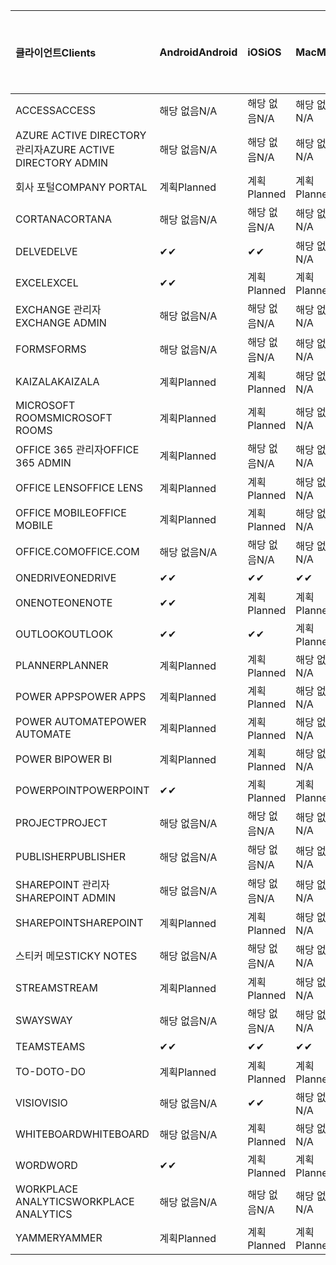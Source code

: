<!-- This file is generated automatically. Changes made to this file will be overwritten.-->
|<span data-ttu-id="5be0b-101">클라이언트</span><span class="sxs-lookup"><span data-stu-id="5be0b-101">Clients</span></span>|<span data-ttu-id="5be0b-102">Android</span><span class="sxs-lookup"><span data-stu-id="5be0b-102">Android</span></span>|<span data-ttu-id="5be0b-103">iOS</span><span class="sxs-lookup"><span data-stu-id="5be0b-103">iOS</span></span>|<span data-ttu-id="5be0b-104">Mac</span><span class="sxs-lookup"><span data-stu-id="5be0b-104">Mac</span></span>|<span data-ttu-id="5be0b-105">Windows 10</span><span class="sxs-lookup"><span data-stu-id="5be0b-105">Windows 10</span></span><br><span data-ttu-id="5be0b-106">데스크톱</span><span class="sxs-lookup"><span data-stu-id="5be0b-106">Desktop</span></span>|<span data-ttu-id="5be0b-107">Windows 10</span><span class="sxs-lookup"><span data-stu-id="5be0b-107">Windows 10</span></span><br><span data-ttu-id="5be0b-108">최신 앱</span><span class="sxs-lookup"><span data-stu-id="5be0b-108">Modern Apps</span></span>|
|:-|:-|:-|:-|:-|:-|
|<span data-ttu-id="5be0b-109">ACCESS</span><span class="sxs-lookup"><span data-stu-id="5be0b-109">ACCESS</span></span>|<span data-ttu-id="5be0b-110">해당 없음</span><span class="sxs-lookup"><span data-stu-id="5be0b-110">N/A</span></span>|<span data-ttu-id="5be0b-111">해당 없음</span><span class="sxs-lookup"><span data-stu-id="5be0b-111">N/A</span></span>|<span data-ttu-id="5be0b-112">해당 없음</span><span class="sxs-lookup"><span data-stu-id="5be0b-112">N/A</span></span>|<span data-ttu-id="5be0b-113">계획</span><span class="sxs-lookup"><span data-stu-id="5be0b-113">Planned</span></span>|<span data-ttu-id="5be0b-114">해당 없음</span><span class="sxs-lookup"><span data-stu-id="5be0b-114">N/A</span></span>|
|<span data-ttu-id="5be0b-115">AZURE ACTIVE DIRECTORY 관리자</span><span class="sxs-lookup"><span data-stu-id="5be0b-115">AZURE ACTIVE DIRECTORY ADMIN</span></span>|<span data-ttu-id="5be0b-116">해당 없음</span><span class="sxs-lookup"><span data-stu-id="5be0b-116">N/A</span></span>|<span data-ttu-id="5be0b-117">해당 없음</span><span class="sxs-lookup"><span data-stu-id="5be0b-117">N/A</span></span>|<span data-ttu-id="5be0b-118">해당 없음</span><span class="sxs-lookup"><span data-stu-id="5be0b-118">N/A</span></span>|<span data-ttu-id="5be0b-119">계획</span><span class="sxs-lookup"><span data-stu-id="5be0b-119">Planned</span></span>|<span data-ttu-id="5be0b-120">해당 없음</span><span class="sxs-lookup"><span data-stu-id="5be0b-120">N/A</span></span>|
|<span data-ttu-id="5be0b-121">회사 포털</span><span class="sxs-lookup"><span data-stu-id="5be0b-121">COMPANY PORTAL</span></span>|<span data-ttu-id="5be0b-122">계획</span><span class="sxs-lookup"><span data-stu-id="5be0b-122">Planned</span></span>|<span data-ttu-id="5be0b-123">계획</span><span class="sxs-lookup"><span data-stu-id="5be0b-123">Planned</span></span>|<span data-ttu-id="5be0b-124">계획</span><span class="sxs-lookup"><span data-stu-id="5be0b-124">Planned</span></span>|<span data-ttu-id="5be0b-125">해당 없음</span><span class="sxs-lookup"><span data-stu-id="5be0b-125">N/A</span></span>|<span data-ttu-id="5be0b-126">계획</span><span class="sxs-lookup"><span data-stu-id="5be0b-126">Planned</span></span>|
|<span data-ttu-id="5be0b-127">CORTANA</span><span class="sxs-lookup"><span data-stu-id="5be0b-127">CORTANA</span></span>|<span data-ttu-id="5be0b-128">해당 없음</span><span class="sxs-lookup"><span data-stu-id="5be0b-128">N/A</span></span>|<span data-ttu-id="5be0b-129">해당 없음</span><span class="sxs-lookup"><span data-stu-id="5be0b-129">N/A</span></span>|<span data-ttu-id="5be0b-130">해당 없음</span><span class="sxs-lookup"><span data-stu-id="5be0b-130">N/A</span></span>|<span data-ttu-id="5be0b-131">해당 없음</span><span class="sxs-lookup"><span data-stu-id="5be0b-131">N/A</span></span>|<span data-ttu-id="5be0b-132">계획</span><span class="sxs-lookup"><span data-stu-id="5be0b-132">Planned</span></span>|
|<span data-ttu-id="5be0b-133">DELVE</span><span class="sxs-lookup"><span data-stu-id="5be0b-133">DELVE</span></span>|<span data-ttu-id="5be0b-134">✔</span><span class="sxs-lookup"><span data-stu-id="5be0b-134">✔</span></span>|<span data-ttu-id="5be0b-135">✔</span><span class="sxs-lookup"><span data-stu-id="5be0b-135">✔</span></span>|<span data-ttu-id="5be0b-136">해당 없음</span><span class="sxs-lookup"><span data-stu-id="5be0b-136">N/A</span></span>|<span data-ttu-id="5be0b-137">해당 없음</span><span class="sxs-lookup"><span data-stu-id="5be0b-137">N/A</span></span>|<span data-ttu-id="5be0b-138">해당 없음</span><span class="sxs-lookup"><span data-stu-id="5be0b-138">N/A</span></span>|
|<span data-ttu-id="5be0b-139">EXCEL</span><span class="sxs-lookup"><span data-stu-id="5be0b-139">EXCEL</span></span>|<span data-ttu-id="5be0b-140">✔</span><span class="sxs-lookup"><span data-stu-id="5be0b-140">✔</span></span>|<span data-ttu-id="5be0b-141">계획</span><span class="sxs-lookup"><span data-stu-id="5be0b-141">Planned</span></span>|<span data-ttu-id="5be0b-142">계획</span><span class="sxs-lookup"><span data-stu-id="5be0b-142">Planned</span></span>|<span data-ttu-id="5be0b-143">계획</span><span class="sxs-lookup"><span data-stu-id="5be0b-143">Planned</span></span>|<span data-ttu-id="5be0b-144">해당 없음</span><span class="sxs-lookup"><span data-stu-id="5be0b-144">N/A</span></span>|
|<span data-ttu-id="5be0b-145">EXCHANGE 관리자</span><span class="sxs-lookup"><span data-stu-id="5be0b-145">EXCHANGE ADMIN</span></span>|<span data-ttu-id="5be0b-146">해당 없음</span><span class="sxs-lookup"><span data-stu-id="5be0b-146">N/A</span></span>|<span data-ttu-id="5be0b-147">해당 없음</span><span class="sxs-lookup"><span data-stu-id="5be0b-147">N/A</span></span>|<span data-ttu-id="5be0b-148">해당 없음</span><span class="sxs-lookup"><span data-stu-id="5be0b-148">N/A</span></span>|<span data-ttu-id="5be0b-149">✔</span><span class="sxs-lookup"><span data-stu-id="5be0b-149">✔</span></span>|<span data-ttu-id="5be0b-150">해당 없음</span><span class="sxs-lookup"><span data-stu-id="5be0b-150">N/A</span></span>|
|<span data-ttu-id="5be0b-151">FORMS</span><span class="sxs-lookup"><span data-stu-id="5be0b-151">FORMS</span></span>|<span data-ttu-id="5be0b-152">해당 없음</span><span class="sxs-lookup"><span data-stu-id="5be0b-152">N/A</span></span>|<span data-ttu-id="5be0b-153">해당 없음</span><span class="sxs-lookup"><span data-stu-id="5be0b-153">N/A</span></span>|<span data-ttu-id="5be0b-154">해당 없음</span><span class="sxs-lookup"><span data-stu-id="5be0b-154">N/A</span></span>|<span data-ttu-id="5be0b-155">해당 없음</span><span class="sxs-lookup"><span data-stu-id="5be0b-155">N/A</span></span>|<span data-ttu-id="5be0b-156">해당 없음</span><span class="sxs-lookup"><span data-stu-id="5be0b-156">N/A</span></span>|
|<span data-ttu-id="5be0b-157">KAIZALA</span><span class="sxs-lookup"><span data-stu-id="5be0b-157">KAIZALA</span></span>|<span data-ttu-id="5be0b-158">계획</span><span class="sxs-lookup"><span data-stu-id="5be0b-158">Planned</span></span>|<span data-ttu-id="5be0b-159">계획</span><span class="sxs-lookup"><span data-stu-id="5be0b-159">Planned</span></span>|<span data-ttu-id="5be0b-160">해당 없음</span><span class="sxs-lookup"><span data-stu-id="5be0b-160">N/A</span></span>|<span data-ttu-id="5be0b-161">해당 없음</span><span class="sxs-lookup"><span data-stu-id="5be0b-161">N/A</span></span>|<span data-ttu-id="5be0b-162">해당 없음</span><span class="sxs-lookup"><span data-stu-id="5be0b-162">N/A</span></span>|
|<span data-ttu-id="5be0b-163">MICROSOFT ROOMS</span><span class="sxs-lookup"><span data-stu-id="5be0b-163">MICROSOFT ROOMS</span></span>|<span data-ttu-id="5be0b-164">계획</span><span class="sxs-lookup"><span data-stu-id="5be0b-164">Planned</span></span>|<span data-ttu-id="5be0b-165">계획</span><span class="sxs-lookup"><span data-stu-id="5be0b-165">Planned</span></span>|<span data-ttu-id="5be0b-166">해당 없음</span><span class="sxs-lookup"><span data-stu-id="5be0b-166">N/A</span></span>|<span data-ttu-id="5be0b-167">해당 없음</span><span class="sxs-lookup"><span data-stu-id="5be0b-167">N/A</span></span>|<span data-ttu-id="5be0b-168">해당 없음</span><span class="sxs-lookup"><span data-stu-id="5be0b-168">N/A</span></span>|
|<span data-ttu-id="5be0b-169">OFFICE 365 관리자</span><span class="sxs-lookup"><span data-stu-id="5be0b-169">OFFICE 365 ADMIN</span></span>|<span data-ttu-id="5be0b-170">계획</span><span class="sxs-lookup"><span data-stu-id="5be0b-170">Planned</span></span>|<span data-ttu-id="5be0b-171">해당 없음</span><span class="sxs-lookup"><span data-stu-id="5be0b-171">N/A</span></span>|<span data-ttu-id="5be0b-172">해당 없음</span><span class="sxs-lookup"><span data-stu-id="5be0b-172">N/A</span></span>|<span data-ttu-id="5be0b-173">해당 없음</span><span class="sxs-lookup"><span data-stu-id="5be0b-173">N/A</span></span>|<span data-ttu-id="5be0b-174">해당 없음</span><span class="sxs-lookup"><span data-stu-id="5be0b-174">N/A</span></span>|
|<span data-ttu-id="5be0b-175">OFFICE LENS</span><span class="sxs-lookup"><span data-stu-id="5be0b-175">OFFICE LENS</span></span>|<span data-ttu-id="5be0b-176">계획</span><span class="sxs-lookup"><span data-stu-id="5be0b-176">Planned</span></span>|<span data-ttu-id="5be0b-177">계획</span><span class="sxs-lookup"><span data-stu-id="5be0b-177">Planned</span></span>|<span data-ttu-id="5be0b-178">해당 없음</span><span class="sxs-lookup"><span data-stu-id="5be0b-178">N/A</span></span>|<span data-ttu-id="5be0b-179">해당 없음</span><span class="sxs-lookup"><span data-stu-id="5be0b-179">N/A</span></span>|<span data-ttu-id="5be0b-180">해당 없음</span><span class="sxs-lookup"><span data-stu-id="5be0b-180">N/A</span></span>|
|<span data-ttu-id="5be0b-181">OFFICE MOBILE</span><span class="sxs-lookup"><span data-stu-id="5be0b-181">OFFICE MOBILE</span></span>|<span data-ttu-id="5be0b-182">계획</span><span class="sxs-lookup"><span data-stu-id="5be0b-182">Planned</span></span>|<span data-ttu-id="5be0b-183">계획</span><span class="sxs-lookup"><span data-stu-id="5be0b-183">Planned</span></span>|<span data-ttu-id="5be0b-184">해당 없음</span><span class="sxs-lookup"><span data-stu-id="5be0b-184">N/A</span></span>|<span data-ttu-id="5be0b-185">해당 없음</span><span class="sxs-lookup"><span data-stu-id="5be0b-185">N/A</span></span>|<span data-ttu-id="5be0b-186">해당 없음</span><span class="sxs-lookup"><span data-stu-id="5be0b-186">N/A</span></span>|
|<span data-ttu-id="5be0b-187">OFFICE.COM</span><span class="sxs-lookup"><span data-stu-id="5be0b-187">OFFICE.COM</span></span>|<span data-ttu-id="5be0b-188">해당 없음</span><span class="sxs-lookup"><span data-stu-id="5be0b-188">N/A</span></span>|<span data-ttu-id="5be0b-189">해당 없음</span><span class="sxs-lookup"><span data-stu-id="5be0b-189">N/A</span></span>|<span data-ttu-id="5be0b-190">해당 없음</span><span class="sxs-lookup"><span data-stu-id="5be0b-190">N/A</span></span>|<span data-ttu-id="5be0b-191">해당 없음</span><span class="sxs-lookup"><span data-stu-id="5be0b-191">N/A</span></span>|<span data-ttu-id="5be0b-192">계획</span><span class="sxs-lookup"><span data-stu-id="5be0b-192">Planned</span></span>|
|<span data-ttu-id="5be0b-193">ONEDRIVE</span><span class="sxs-lookup"><span data-stu-id="5be0b-193">ONEDRIVE</span></span>|<span data-ttu-id="5be0b-194">✔</span><span class="sxs-lookup"><span data-stu-id="5be0b-194">✔</span></span>|<span data-ttu-id="5be0b-195">✔</span><span class="sxs-lookup"><span data-stu-id="5be0b-195">✔</span></span>|<span data-ttu-id="5be0b-196">✔</span><span class="sxs-lookup"><span data-stu-id="5be0b-196">✔</span></span>|<span data-ttu-id="5be0b-197">✔</span><span class="sxs-lookup"><span data-stu-id="5be0b-197">✔</span></span>|<span data-ttu-id="5be0b-198">계획</span><span class="sxs-lookup"><span data-stu-id="5be0b-198">Planned</span></span>|
|<span data-ttu-id="5be0b-199">ONENOTE</span><span class="sxs-lookup"><span data-stu-id="5be0b-199">ONENOTE</span></span>|<span data-ttu-id="5be0b-200">✔</span><span class="sxs-lookup"><span data-stu-id="5be0b-200">✔</span></span>|<span data-ttu-id="5be0b-201">계획</span><span class="sxs-lookup"><span data-stu-id="5be0b-201">Planned</span></span>|<span data-ttu-id="5be0b-202">계획</span><span class="sxs-lookup"><span data-stu-id="5be0b-202">Planned</span></span>|<span data-ttu-id="5be0b-203">계획</span><span class="sxs-lookup"><span data-stu-id="5be0b-203">Planned</span></span>|<span data-ttu-id="5be0b-204">계획</span><span class="sxs-lookup"><span data-stu-id="5be0b-204">Planned</span></span>|
|<span data-ttu-id="5be0b-205">OUTLOOK</span><span class="sxs-lookup"><span data-stu-id="5be0b-205">OUTLOOK</span></span>|<span data-ttu-id="5be0b-206">✔</span><span class="sxs-lookup"><span data-stu-id="5be0b-206">✔</span></span>|<span data-ttu-id="5be0b-207">✔</span><span class="sxs-lookup"><span data-stu-id="5be0b-207">✔</span></span>|<span data-ttu-id="5be0b-208">계획</span><span class="sxs-lookup"><span data-stu-id="5be0b-208">Planned</span></span>|<span data-ttu-id="5be0b-209">계획</span><span class="sxs-lookup"><span data-stu-id="5be0b-209">Planned</span></span>|<span data-ttu-id="5be0b-210">계획</span><span class="sxs-lookup"><span data-stu-id="5be0b-210">Planned</span></span>|
|<span data-ttu-id="5be0b-211">PLANNER</span><span class="sxs-lookup"><span data-stu-id="5be0b-211">PLANNER</span></span>|<span data-ttu-id="5be0b-212">계획</span><span class="sxs-lookup"><span data-stu-id="5be0b-212">Planned</span></span>|<span data-ttu-id="5be0b-213">계획</span><span class="sxs-lookup"><span data-stu-id="5be0b-213">Planned</span></span>|<span data-ttu-id="5be0b-214">해당 없음</span><span class="sxs-lookup"><span data-stu-id="5be0b-214">N/A</span></span>|<span data-ttu-id="5be0b-215">해당 없음</span><span class="sxs-lookup"><span data-stu-id="5be0b-215">N/A</span></span>|<span data-ttu-id="5be0b-216">해당 없음</span><span class="sxs-lookup"><span data-stu-id="5be0b-216">N/A</span></span>|
|<span data-ttu-id="5be0b-217">POWER APPS</span><span class="sxs-lookup"><span data-stu-id="5be0b-217">POWER APPS</span></span>|<span data-ttu-id="5be0b-218">계획</span><span class="sxs-lookup"><span data-stu-id="5be0b-218">Planned</span></span>|<span data-ttu-id="5be0b-219">계획</span><span class="sxs-lookup"><span data-stu-id="5be0b-219">Planned</span></span>|<span data-ttu-id="5be0b-220">해당 없음</span><span class="sxs-lookup"><span data-stu-id="5be0b-220">N/A</span></span>|<span data-ttu-id="5be0b-221">해당 없음</span><span class="sxs-lookup"><span data-stu-id="5be0b-221">N/A</span></span>|<span data-ttu-id="5be0b-222">계획</span><span class="sxs-lookup"><span data-stu-id="5be0b-222">Planned</span></span>|
|<span data-ttu-id="5be0b-223">POWER AUTOMATE</span><span class="sxs-lookup"><span data-stu-id="5be0b-223">POWER AUTOMATE</span></span>|<span data-ttu-id="5be0b-224">계획</span><span class="sxs-lookup"><span data-stu-id="5be0b-224">Planned</span></span>|<span data-ttu-id="5be0b-225">계획</span><span class="sxs-lookup"><span data-stu-id="5be0b-225">Planned</span></span>|<span data-ttu-id="5be0b-226">해당 없음</span><span class="sxs-lookup"><span data-stu-id="5be0b-226">N/A</span></span>|<span data-ttu-id="5be0b-227">해당 없음</span><span class="sxs-lookup"><span data-stu-id="5be0b-227">N/A</span></span>|<span data-ttu-id="5be0b-228">해당 없음</span><span class="sxs-lookup"><span data-stu-id="5be0b-228">N/A</span></span>|
|<span data-ttu-id="5be0b-229">POWER BI</span><span class="sxs-lookup"><span data-stu-id="5be0b-229">POWER BI</span></span>|<span data-ttu-id="5be0b-230">계획</span><span class="sxs-lookup"><span data-stu-id="5be0b-230">Planned</span></span>|<span data-ttu-id="5be0b-231">계획</span><span class="sxs-lookup"><span data-stu-id="5be0b-231">Planned</span></span>|<span data-ttu-id="5be0b-232">해당 없음</span><span class="sxs-lookup"><span data-stu-id="5be0b-232">N/A</span></span>|<span data-ttu-id="5be0b-233">계획</span><span class="sxs-lookup"><span data-stu-id="5be0b-233">Planned</span></span>|<span data-ttu-id="5be0b-234">계획</span><span class="sxs-lookup"><span data-stu-id="5be0b-234">Planned</span></span>|
|<span data-ttu-id="5be0b-235">POWERPOINT</span><span class="sxs-lookup"><span data-stu-id="5be0b-235">POWERPOINT</span></span>|<span data-ttu-id="5be0b-236">✔</span><span class="sxs-lookup"><span data-stu-id="5be0b-236">✔</span></span>|<span data-ttu-id="5be0b-237">계획</span><span class="sxs-lookup"><span data-stu-id="5be0b-237">Planned</span></span>|<span data-ttu-id="5be0b-238">계획</span><span class="sxs-lookup"><span data-stu-id="5be0b-238">Planned</span></span>|<span data-ttu-id="5be0b-239">계획</span><span class="sxs-lookup"><span data-stu-id="5be0b-239">Planned</span></span>|<span data-ttu-id="5be0b-240">계획</span><span class="sxs-lookup"><span data-stu-id="5be0b-240">Planned</span></span>|
|<span data-ttu-id="5be0b-241">PROJECT</span><span class="sxs-lookup"><span data-stu-id="5be0b-241">PROJECT</span></span>|<span data-ttu-id="5be0b-242">해당 없음</span><span class="sxs-lookup"><span data-stu-id="5be0b-242">N/A</span></span>|<span data-ttu-id="5be0b-243">해당 없음</span><span class="sxs-lookup"><span data-stu-id="5be0b-243">N/A</span></span>|<span data-ttu-id="5be0b-244">해당 없음</span><span class="sxs-lookup"><span data-stu-id="5be0b-244">N/A</span></span>|<span data-ttu-id="5be0b-245">계획</span><span class="sxs-lookup"><span data-stu-id="5be0b-245">Planned</span></span>|<span data-ttu-id="5be0b-246">해당 없음</span><span class="sxs-lookup"><span data-stu-id="5be0b-246">N/A</span></span>|
|<span data-ttu-id="5be0b-247">PUBLISHER</span><span class="sxs-lookup"><span data-stu-id="5be0b-247">PUBLISHER</span></span>|<span data-ttu-id="5be0b-248">해당 없음</span><span class="sxs-lookup"><span data-stu-id="5be0b-248">N/A</span></span>|<span data-ttu-id="5be0b-249">해당 없음</span><span class="sxs-lookup"><span data-stu-id="5be0b-249">N/A</span></span>|<span data-ttu-id="5be0b-250">해당 없음</span><span class="sxs-lookup"><span data-stu-id="5be0b-250">N/A</span></span>|<span data-ttu-id="5be0b-251">계획</span><span class="sxs-lookup"><span data-stu-id="5be0b-251">Planned</span></span>|<span data-ttu-id="5be0b-252">해당 없음</span><span class="sxs-lookup"><span data-stu-id="5be0b-252">N/A</span></span>|
|<span data-ttu-id="5be0b-253">SHAREPOINT 관리자</span><span class="sxs-lookup"><span data-stu-id="5be0b-253">SHAREPOINT ADMIN</span></span>|<span data-ttu-id="5be0b-254">해당 없음</span><span class="sxs-lookup"><span data-stu-id="5be0b-254">N/A</span></span>|<span data-ttu-id="5be0b-255">해당 없음</span><span class="sxs-lookup"><span data-stu-id="5be0b-255">N/A</span></span>|<span data-ttu-id="5be0b-256">해당 없음</span><span class="sxs-lookup"><span data-stu-id="5be0b-256">N/A</span></span>|<span data-ttu-id="5be0b-257">계획</span><span class="sxs-lookup"><span data-stu-id="5be0b-257">Planned</span></span>|<span data-ttu-id="5be0b-258">해당 없음</span><span class="sxs-lookup"><span data-stu-id="5be0b-258">N/A</span></span>|
|<span data-ttu-id="5be0b-259">SHAREPOINT</span><span class="sxs-lookup"><span data-stu-id="5be0b-259">SHAREPOINT</span></span>|<span data-ttu-id="5be0b-260">계획</span><span class="sxs-lookup"><span data-stu-id="5be0b-260">Planned</span></span>|<span data-ttu-id="5be0b-261">계획</span><span class="sxs-lookup"><span data-stu-id="5be0b-261">Planned</span></span>|<span data-ttu-id="5be0b-262">해당 없음</span><span class="sxs-lookup"><span data-stu-id="5be0b-262">N/A</span></span>|<span data-ttu-id="5be0b-263">해당 없음</span><span class="sxs-lookup"><span data-stu-id="5be0b-263">N/A</span></span>|<span data-ttu-id="5be0b-264">해당 없음</span><span class="sxs-lookup"><span data-stu-id="5be0b-264">N/A</span></span>|
|<span data-ttu-id="5be0b-265">스티커 메모</span><span class="sxs-lookup"><span data-stu-id="5be0b-265">STICKY NOTES</span></span>|<span data-ttu-id="5be0b-266">해당 없음</span><span class="sxs-lookup"><span data-stu-id="5be0b-266">N/A</span></span>|<span data-ttu-id="5be0b-267">해당 없음</span><span class="sxs-lookup"><span data-stu-id="5be0b-267">N/A</span></span>|<span data-ttu-id="5be0b-268">해당 없음</span><span class="sxs-lookup"><span data-stu-id="5be0b-268">N/A</span></span>|<span data-ttu-id="5be0b-269">해당 없음</span><span class="sxs-lookup"><span data-stu-id="5be0b-269">N/A</span></span>|<span data-ttu-id="5be0b-270">계획</span><span class="sxs-lookup"><span data-stu-id="5be0b-270">Planned</span></span>|
|<span data-ttu-id="5be0b-271">STREAM</span><span class="sxs-lookup"><span data-stu-id="5be0b-271">STREAM</span></span>|<span data-ttu-id="5be0b-272">계획</span><span class="sxs-lookup"><span data-stu-id="5be0b-272">Planned</span></span>|<span data-ttu-id="5be0b-273">계획</span><span class="sxs-lookup"><span data-stu-id="5be0b-273">Planned</span></span>|<span data-ttu-id="5be0b-274">해당 없음</span><span class="sxs-lookup"><span data-stu-id="5be0b-274">N/A</span></span>|<span data-ttu-id="5be0b-275">해당 없음</span><span class="sxs-lookup"><span data-stu-id="5be0b-275">N/A</span></span>|<span data-ttu-id="5be0b-276">해당 없음</span><span class="sxs-lookup"><span data-stu-id="5be0b-276">N/A</span></span>|
|<span data-ttu-id="5be0b-277">SWAY</span><span class="sxs-lookup"><span data-stu-id="5be0b-277">SWAY</span></span>|<span data-ttu-id="5be0b-278">해당 없음</span><span class="sxs-lookup"><span data-stu-id="5be0b-278">N/A</span></span>|<span data-ttu-id="5be0b-279">해당 없음</span><span class="sxs-lookup"><span data-stu-id="5be0b-279">N/A</span></span>|<span data-ttu-id="5be0b-280">해당 없음</span><span class="sxs-lookup"><span data-stu-id="5be0b-280">N/A</span></span>|<span data-ttu-id="5be0b-281">해당 없음</span><span class="sxs-lookup"><span data-stu-id="5be0b-281">N/A</span></span>|<span data-ttu-id="5be0b-282">계획</span><span class="sxs-lookup"><span data-stu-id="5be0b-282">Planned</span></span>|
|<span data-ttu-id="5be0b-283">TEAMS</span><span class="sxs-lookup"><span data-stu-id="5be0b-283">TEAMS</span></span>|<span data-ttu-id="5be0b-284">✔</span><span class="sxs-lookup"><span data-stu-id="5be0b-284">✔</span></span>|<span data-ttu-id="5be0b-285">✔</span><span class="sxs-lookup"><span data-stu-id="5be0b-285">✔</span></span>|<span data-ttu-id="5be0b-286">✔</span><span class="sxs-lookup"><span data-stu-id="5be0b-286">✔</span></span>|<span data-ttu-id="5be0b-287">계획</span><span class="sxs-lookup"><span data-stu-id="5be0b-287">Planned</span></span>|<span data-ttu-id="5be0b-288">해당 없음</span><span class="sxs-lookup"><span data-stu-id="5be0b-288">N/A</span></span>|
|<span data-ttu-id="5be0b-289">TO-DO</span><span class="sxs-lookup"><span data-stu-id="5be0b-289">TO-DO</span></span>|<span data-ttu-id="5be0b-290">계획</span><span class="sxs-lookup"><span data-stu-id="5be0b-290">Planned</span></span>|<span data-ttu-id="5be0b-291">계획</span><span class="sxs-lookup"><span data-stu-id="5be0b-291">Planned</span></span>|<span data-ttu-id="5be0b-292">계획</span><span class="sxs-lookup"><span data-stu-id="5be0b-292">Planned</span></span>|<span data-ttu-id="5be0b-293">해당 없음</span><span class="sxs-lookup"><span data-stu-id="5be0b-293">N/A</span></span>|<span data-ttu-id="5be0b-294">계획</span><span class="sxs-lookup"><span data-stu-id="5be0b-294">Planned</span></span>|
|<span data-ttu-id="5be0b-295">VISIO</span><span class="sxs-lookup"><span data-stu-id="5be0b-295">VISIO</span></span>|<span data-ttu-id="5be0b-296">해당 없음</span><span class="sxs-lookup"><span data-stu-id="5be0b-296">N/A</span></span>|<span data-ttu-id="5be0b-297">✔</span><span class="sxs-lookup"><span data-stu-id="5be0b-297">✔</span></span>|<span data-ttu-id="5be0b-298">해당 없음</span><span class="sxs-lookup"><span data-stu-id="5be0b-298">N/A</span></span>|<span data-ttu-id="5be0b-299">계획</span><span class="sxs-lookup"><span data-stu-id="5be0b-299">Planned</span></span>|<span data-ttu-id="5be0b-300">해당 없음</span><span class="sxs-lookup"><span data-stu-id="5be0b-300">N/A</span></span>|
|<span data-ttu-id="5be0b-301">WHITEBOARD</span><span class="sxs-lookup"><span data-stu-id="5be0b-301">WHITEBOARD</span></span>|<span data-ttu-id="5be0b-302">해당 없음</span><span class="sxs-lookup"><span data-stu-id="5be0b-302">N/A</span></span>|<span data-ttu-id="5be0b-303">계획</span><span class="sxs-lookup"><span data-stu-id="5be0b-303">Planned</span></span>|<span data-ttu-id="5be0b-304">해당 없음</span><span class="sxs-lookup"><span data-stu-id="5be0b-304">N/A</span></span>|<span data-ttu-id="5be0b-305">해당 없음</span><span class="sxs-lookup"><span data-stu-id="5be0b-305">N/A</span></span>|<span data-ttu-id="5be0b-306">계획</span><span class="sxs-lookup"><span data-stu-id="5be0b-306">Planned</span></span>|
|<span data-ttu-id="5be0b-307">WORD</span><span class="sxs-lookup"><span data-stu-id="5be0b-307">WORD</span></span>|<span data-ttu-id="5be0b-308">✔</span><span class="sxs-lookup"><span data-stu-id="5be0b-308">✔</span></span>|<span data-ttu-id="5be0b-309">계획</span><span class="sxs-lookup"><span data-stu-id="5be0b-309">Planned</span></span>|<span data-ttu-id="5be0b-310">계획</span><span class="sxs-lookup"><span data-stu-id="5be0b-310">Planned</span></span>|<span data-ttu-id="5be0b-311">계획</span><span class="sxs-lookup"><span data-stu-id="5be0b-311">Planned</span></span>|<span data-ttu-id="5be0b-312">✔</span><span class="sxs-lookup"><span data-stu-id="5be0b-312">✔</span></span>|
|<span data-ttu-id="5be0b-313">WORKPLACE ANALYTICS</span><span class="sxs-lookup"><span data-stu-id="5be0b-313">WORKPLACE ANALYTICS</span></span>|<span data-ttu-id="5be0b-314">해당 없음</span><span class="sxs-lookup"><span data-stu-id="5be0b-314">N/A</span></span>|<span data-ttu-id="5be0b-315">해당 없음</span><span class="sxs-lookup"><span data-stu-id="5be0b-315">N/A</span></span>|<span data-ttu-id="5be0b-316">해당 없음</span><span class="sxs-lookup"><span data-stu-id="5be0b-316">N/A</span></span>|<span data-ttu-id="5be0b-317">해당 없음</span><span class="sxs-lookup"><span data-stu-id="5be0b-317">N/A</span></span>|<span data-ttu-id="5be0b-318">해당 없음</span><span class="sxs-lookup"><span data-stu-id="5be0b-318">N/A</span></span>|
|<span data-ttu-id="5be0b-319">YAMMER</span><span class="sxs-lookup"><span data-stu-id="5be0b-319">YAMMER</span></span>|<span data-ttu-id="5be0b-320">계획</span><span class="sxs-lookup"><span data-stu-id="5be0b-320">Planned</span></span>|<span data-ttu-id="5be0b-321">계획</span><span class="sxs-lookup"><span data-stu-id="5be0b-321">Planned</span></span>|<span data-ttu-id="5be0b-322">계획</span><span class="sxs-lookup"><span data-stu-id="5be0b-322">Planned</span></span>|<span data-ttu-id="5be0b-323">계획</span><span class="sxs-lookup"><span data-stu-id="5be0b-323">Planned</span></span>|<span data-ttu-id="5be0b-324">해당 없음</span><span class="sxs-lookup"><span data-stu-id="5be0b-324">N/A</span></span>|
